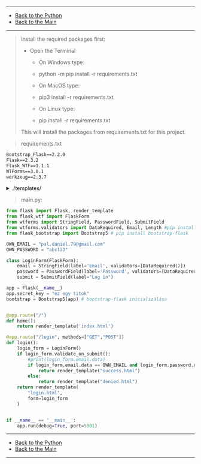 
---

- [Back to the Python](../python.md)
- [Back to the Main](../../../README.md)

---

> Install the required packages first: 
> - Open the Terminal
>
>    - On Windows type:
>    - python -m pip install -r requirements.txt
>
>    - On MacOS type:
>    - pip3 install -r requirements.txt
>
>    - On Linux type:
>    - pip install -r requirements.txt
>
> This will install the packages from requirements.txt for this project.

> requirements.txt

```txt
Bootstrap_Flask==2.2.0
Flask==2.3.2
Flask_WTF==1.1.1
WTForms==3.0.1
werkzeug==2.3.7
```

<details>
    <summary>./templates/</summary>

> base.html:

```html
<!DOCTYPE html>
<html lang="en">
  <head>
      <meta charset="UTF-8">
      <meta name="viewport" content="width=device-width, initial-scale=1, shrink-to-fit=no">
      <title>{% block title %}{% endblock %}</title>
      <!--style>
          {% block styling %}
          body {
            background-color: purple;
          }
          {% endblock %}
      </style-->
      {% block styles %}
        {{ bootstrap.load_css() }}
      {% endblock %}
  </head>
  <body>
    {% block content %}{% endblock %}
  </body>
</html>
```

> denied.html:

```html
{% extends "base.html" %}
{% block title %}Access Denied{% endblock %}
<!--{% block styling %}
	{{ super() }}
	h1 {
		color: red;
	}
{% endblock %}-->
{% block content %}
	<div class="container">
		<h1>Access Denied </h1>
		<iframe src="https://giphy.com/embed/1xeVd1vr43nHO" width="480" height="271" frameBorder="0" class="giphy-embed" allowFullScreen></iframe>
		<p><a href="https://giphy.com/gifs/cheezburger-funny-dog-fails-1xeVd1vr43nHO">via GIPHY</a></p>
	</div>
{% endblock %}
```

> index.html:

```html
{% extends "base.html" %}
{% block title %}Secrets{% endblock %}
{% block content %}
    <div class="jumbotron">
      <div class="container">
        <h1>Welcome</h1>
        <p>Are you ready to discover my secret?</p>
        <a class="btn btn-primary btn-lg" href=" {{ url_for('login') }} ">Login</a>
      </div>
    </div>
{% endblock %}
```

> login.html:

```html
{% extends "base.html" %}
{% from 'bootstrap4/form.html' import render_form %}
{% block title %}Login{% endblock %}
{% block content %}
        <div class="container">
			<h1>Login</h1>
    	    <!-- This is where our form will go. -->
			<!--form action="{{ url_for('login') }}" method="post" novalidate>
				{{ form.csrf_token }}
				<p>
					{{ form.email.label }} <br/> {{ form.email(size=30) }}
					{% for err in form.email.errors %}
					<span style="color:red">{{ err }}</span>
					{% endfor %}
				</p>
				<p>
					{{ form.password.label }} <br/> {{ form.password(size=30) }}
					{% for err in form.password.errors %}
					<span style="color:red">{{ err }}</span>
					{% endfor %}
				</p>
				{{ form.submit }}
			</form-->
			{{ render_form(form) }}
        </div>
{% endblock %}
```

> success.html:

```html
{% extends "base.html" %}
{% block title %}Access Granted{% endblock %}
{% block content %}
	<div class="container">
		<h1>Top Secret </h1>
		<iframe src="https://giphy.com/embed/Ju7l5y9osyymQ" width="480" height="360" frameBorder="0" class="giphy-embed" allowFullScreen></iframe>
		<p><a href="https://giphy.com/gifs/rick-astley-Ju7l5y9osyymQ">via GIPHY</a></p>
	</div>
{% endblock %}
```

</details>

> main.py:

```python
from flask import Flask, render_template
from flask_wtf import FlaskForm
from wtforms import StringField, PasswordField, SubmitField
from wtforms.validators import DataRequired, Email, Length #pip install email-validator
from flask_bootstrap import Bootstrap5 # pip install bootstrap-flask

OWN_EMAIL = "pal.daniel.79@gmail.com"
OWN_PASSWORD = "abc123"

class LoginForm(FlaskForm):
    email = StringField(label='Email', validators=[DataRequired()])
    password = PasswordField(label='Password', validators=[DataRequired()])
    submit = SubmitField(label="Log in")

app = Flask(__name__)
app.secret_key = "ez egy titok"
bootstrap = Bootstrap5(app) # bootstrap-flask inicializálása


@app.route("/")
def home():
    return render_template('index.html')

@app.route("/login", methods=["GET","POST"])
def login():
    login_form = LoginForm()
    if login_form.validate_on_submit():
        #print(login_form.email.data)
        if login_form.email.data == OWN_EMAIL and login_form.password.data == OWN_PASSWORD:
            return render_template("success.html")
        else:
            return render_template("denied.html")
    return render_template(
        "login.html",
        form=login_form
    )


if __name__ == '__main__':
    app.run(debug=True, port=5001)
```

---

- [Back to the Python](../python.md)
- [Back to the Main](../../../README.md)

---